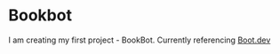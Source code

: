 # Bookbot

I am creating my first project - BookBot. Currently referencing [Boot.dev](https://www.boot.dev) 
